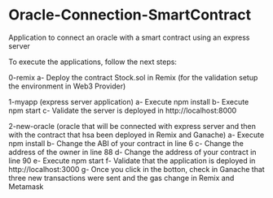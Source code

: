 # Oracle-Connection-SmartContract
Application to connect an oracle with a smart contract using an express server

To execute the applications, follow the next steps:

0-remix
	a- Deploy the contract Stock.sol in Remix (for the validation setup the environment in Web3 Provider)
	
1-myapp (express server application)
    a- Execute npm install
    b- Execute npm start
    c- Validate the server is deployed in http://localhost:8000

2-new-oracle (oracle that will be connected with express server and then with the contract that hsa been deployed in Remix and Ganache)
    a- Execute npm install
    b- Change the ABI of your contract in line 6
    c- Change the address of the owner in line 88
    d- Change the address of your contract in line 90
    e- Execute npm start
    f- Validate that the application is deployed in http://localhost:3000
    g- Once you click in the botton, check in Ganache that three new transactions were sent and the gas change in Remix and Metamask
